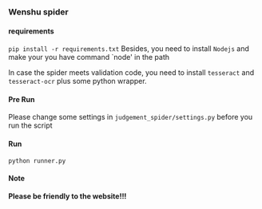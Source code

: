 ### Wenshu spider
#### requirements
`pip install -r requirements.txt`
Besides, you need to install  `Nodejs` and make your you have command `node' in the path

In case the spider meets validation code, you need to install `tesseract` and `tesseract-ocr` plus some python wrapper.


#### Pre Run
Please change some settings in `judgement_spider/settings.py` before you run the script

#### Run
`python runner.py`

#### Note
<b>Please be friendly to the website!!!</b>